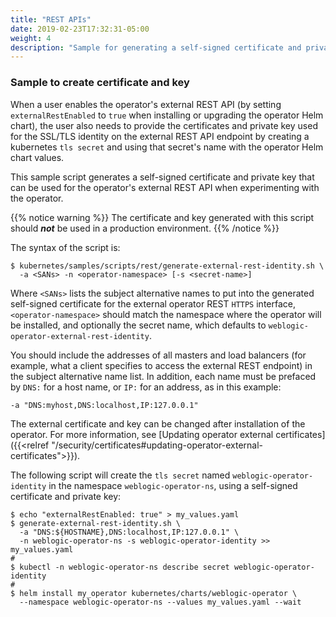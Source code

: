 ```yaml
---
title: "REST APIs"
date: 2019-02-23T17:32:31-05:00
weight: 4
description: "Sample for generating a self-signed certificate and private key that can be used for the operator's external REST API."
---
```


### Sample to create certificate and key

When a user enables the operator's external REST API (by setting
`externalRestEnabled` to `true` when installing or upgrading the operator Helm chart), the user also needs
to provide the certificates and private key used for the SSL/TLS identity on the external REST API endpoint by creating a
kubernetes `tls secret` and using that secret's name with the operator Helm chart values.

This sample script generates a self-signed certificate and private key that can be used
for the operator's external REST API when experimenting with the operator.

{{% notice warning %}}
The certificate and key generated with this script should ***not*** be used in a production environment.
{{% /notice %}}

The syntax of the script is:
```
$ kubernetes/samples/scripts/rest/generate-external-rest-identity.sh \
  -a <SANs> -n <operator-namespace> [-s <secret-name>]
```

Where `<SANs>` lists the subject alternative names to put into the generated self-signed
certificate for the external operator REST `HTTPS` interface, `<operator-namespace>` should match
the namespace where the operator will be installed, and optionally the secret name, which defaults
to `weblogic-operator-external-rest-identity`.

You should include the addresses of all masters and load balancers
(for example, what a client specifies to access the external REST endpoint)
in the subject alternative name list. In addition, each name must be prefaced
by `DNS:` for a host name, or `IP:` for an address, as in this example:
```
-a "DNS:myhost,DNS:localhost,IP:127.0.0.1"
```

The external certificate and key can be changed after installation of the operator. For
more information, see [Updating operator external certificates]({{<relref "/security/certificates#updating-operator-external-certificates">}}).

The following script will create the `tls secret` named `weblogic-operator-identity` in the namespace `weblogic-operator-ns`, using a self-signed
certificate and private key:

```
$ echo "externalRestEnabled: true" > my_values.yaml
$ generate-external-rest-identity.sh \
  -a "DNS:${HOSTNAME},DNS:localhost,IP:127.0.0.1" \
  -n weblogic-operator-ns -s weblogic-operator-identity >> my_values.yaml
#
$ kubectl -n weblogic-operator-ns describe secret weblogic-operator-identity
#
$ helm install my_operator kubernetes/charts/weblogic-operator \
  --namespace weblogic-operator-ns --values my_values.yaml --wait
```
